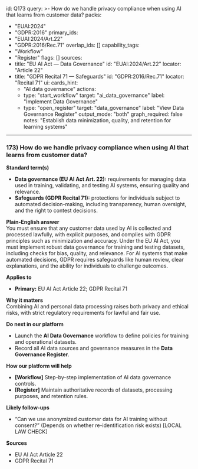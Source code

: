id: Q173
query: >-
  How do we handle privacy compliance when using AI that learns from customer data?
packs:
  - "EUAI:2024"
  - "GDPR:2016"
primary_ids:
  - "EUAI:2024/Art.22"
  - "GDPR:2016/Rec.71"
overlap_ids: []
capability_tags:
  - "Workflow"
  - "Register"
flags: []
sources:
  - title: "EU AI Act — Data Governance"
    id: "EUAI:2024/Art.22"
    locator: "Article 22"
  - title: "GDPR Recital 71 — Safeguards"
    id: "GDPR:2016/Rec.71"
    locator: "Recital 71"
ui:
  cards_hint:
    - "AI data governance"
  actions:
    - type: "start_workflow"
      target: "ai_data_governance"
      label: "Implement Data Governance"
    - type: "open_register"
      target: "data_governance"
      label: "View Data Governance Register"
output_mode: "both"
graph_required: false
notes: "Establish data minimization, quality, and retention for learning systems"
---
### 173) How do we handle privacy compliance when using AI that learns from customer data?

**Standard term(s)**  
- **Data governance (EU AI Act Art. 22):** requirements for managing data used in training, validating, and testing AI systems, ensuring quality and relevance.  
- **Safeguards (GDPR Recital 71):** protections for individuals subject to automated decision-making, including transparency, human oversight, and the right to contest decisions.

**Plain-English answer**  
You must ensure that any customer data used by AI is collected and processed lawfully, with explicit purposes, and complies with GDPR principles such as minimization and accuracy. Under the EU AI Act, you must implement robust data governance for training and testing datasets, including checks for bias, quality, and relevance. For AI systems that make automated decisions, GDPR requires safeguards like human review, clear explanations, and the ability for individuals to challenge outcomes.

**Applies to**  
- **Primary:** EU AI Act Article 22; GDPR Recital 71

**Why it matters**  
Combining AI and personal data processing raises both privacy and ethical risks, with strict regulatory requirements for lawful and fair use.

**Do next in our platform**  
- Launch the **AI Data Governance** workflow to define policies for training and operational datasets.  
- Record all AI data sources and governance measures in the **Data Governance Register**.

**How our platform will help**  
- **[Workflow]** Step-by-step implementation of AI data governance controls.  
- **[Register]** Maintain authoritative records of datasets, processing purposes, and retention rules.

**Likely follow-ups**  
- “Can we use anonymized customer data for AI training without consent?” (Depends on whether re-identification risk exists) [LOCAL LAW CHECK]

**Sources**  
- EU AI Act Article 22  
- GDPR Recital 71

